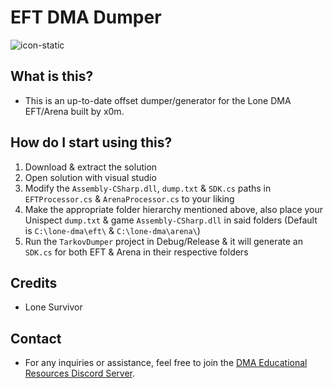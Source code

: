 
# EFT DMA Dumper

![icon-static](https://github.com/user-attachments/assets/d2b02f5a-298c-45fd-8154-2331f1f21c0f)

## What is this?
- This is an up-to-date offset dumper/generator for the Lone DMA EFT/Arena built by x0m.

## How do I start using this?
1. Download & extract the solution
2. Open solution with visual studio
3. Modify the `Assembly-CSharp.dll`, `dump.txt` & `SDK.cs` paths in `EFTProcessor.cs` & `ArenaProcessor.cs` to your liking
4. Make the appropriate folder hierarchy mentioned above, also place your Unispect `dump.txt` & game `Assembly-CSharp.dll` in said folders (Default is `C:\lone-dma\eft\` & `C:\lone-dma\arena\`)
3. Run the `TarkovDumper` project in Debug/Release & it will generate an `SDK.cs` for both EFT & Arena in their respective folders

## Credits
- Lone Survivor

## Contact
- For any inquiries or assistance, feel free to join the [DMA Educational Resources Discord Server](https://discord.gg/hxUhJHWuap).